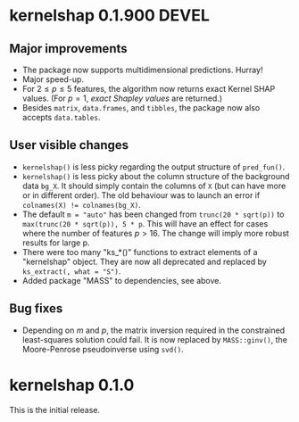# kernelshap 0.1.900 DEVEL

## Major improvements

- The package now supports multidimensional predictions. Hurray!
- Major speed-up.
- For $2 \le p \le 5$ features, the algorithm now returns exact Kernel SHAP values. (For $p = 1$, *exact Shapley values* are returned.)
- Besides `matrix`, `data.frames`, and `tibbles`, the package now also accepts `data.tables`.

## User visible changes

- `kernelshap()` is less picky regarding the output structure of `pred_fun()`.
- `kernelshap()` is less picky about the column structure of the background data `bg_X`. It should simply contain the columns of `X` (but can have more or in different order). The old behaviour was to launch an error if `colnames(X) != colnames(bg_X)`.
- The default `m = "auto"` has been changed from `trunc(20 * sqrt(p))` to `max(trunc(20 * sqrt(p)), 5 * p`. This will have an effect for cases where the number of features $p > 16$. The change will imply more robust results for large p.
- There were too many "ks_*()" functions to extract elements of a "kernelshap" object. They are now all deprecated and replaced by `ks_extract(, what = "S")`.
- Added package "MASS" to dependencies, see above.

## Bug fixes

- Depending on $m$ and $p$, the matrix inversion required in the constrained least-squares solution could fail. It is now replaced by `MASS::ginv()`, the Moore-Penrose pseudoinverse using `svd()`.

# kernelshap 0.1.0

This is the initial release.
